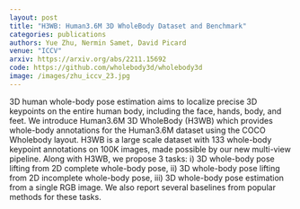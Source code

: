 ```yaml
---
layout: post
title: "H3WB: Human3.6M 3D WholeBody Dataset and Benchmark"
categories: publications
authors: Yue Zhu, Nermin Samet, David Picard
venue: "ICCV"
arxiv: https://arxiv.org/abs/2211.15692
code: https://github.com/wholebody3d/wholebody3d
image: /images/zhu_iccv_23.jpg
---
```


3D human whole-body pose estimation aims to localize precise 3D keypoints on the entire human body, including the face, hands, body, and feet. We introduce Human3.6M 3D WholeBody (H3WB) which provides whole-body annotations for the Human3.6M dataset using the COCO Wholebody layout. H3WB is a large scale dataset with 133 whole-body keypoint annotations on 100K images, made possible by our new multi-view pipeline. Along with H3WB, we propose 3 tasks: i) 3D whole-body pose lifting from 2D complete whole-body pose, ii) 3D whole-body pose lifting from 2D incomplete whole-body pose, iii) 3D whole-body pose estimation from a single RGB image. We also report several baselines from popular methods for these tasks. 
